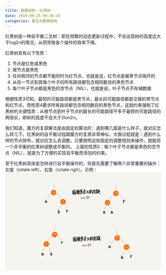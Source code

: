 ```yaml
---
title: 数据结构--红黑树
date: 2019-09-25 09:36:43
categories: 算法与数据结构
---
```

红黑树是一种自平衡二叉树：即在频繁的动态更新过程中，不会出现树的高度远大于log2n的情况，从而导致各个操作的效率下降。

红黑树具有以下性质：
1. 节点是红色或黑色
2. 根节点是黑色
3. 任何相邻的节点都不能同时为红节点，也就是说，红节点是被黑节点隔开的
4. 从任一节点到其每个叶子的所有路径都包含相同数目的黑色节点
5. 每个叶子节点都是黑色的空节点（NIL），也就是说，叶子节点不存储数据

根据性质3可知，最短的可能路径都是黑节点，最长的可能路径都是交替的黑节点和红节点，而性质4要求所有路径都包含相同数目的黑色节点，这就约束强制了红黑树的关键性质：从根节点到叶子节点的最长的可能路径不多于最短的可能路径的两倍长，即树的高度不会大于2lon2n。

我们知道，魔方的复原解法是由固定的算法的：遇到哪几面是什么样子，就对应怎么转几下。红黑树的自平衡过程跟魔方的复原非常神似，大致过程就是：遇到什么样的节点排布，就对应怎么去调整。只要按照这些固定的调整规则来操作，就能将一个非平衡的红黑树调整成平衡的。
上面的性质5：每个叶子节点都是黑色的空节点（NIL），就是为了方便的实现自平衡而添加的约束。

至于红黑树具体是怎样进行自平衡操作的，则首先需要了解两个非常重要的操作：左旋（rotate left）、右旋（rotate righ）。示例：
![红黑树左右旋示例](/images/algorithm/红黑树左右旋示例.jpg)
